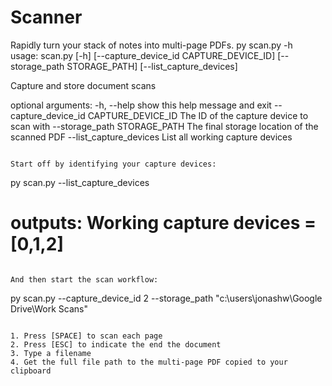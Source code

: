 # Scanner

Rapidly turn your stack of notes into multi-page PDFs.
py scan.py -h                   
usage: scan.py [-h] [--capture_device_id CAPTURE_DEVICE_ID] [--storage_path STORAGE_PATH] [--list_capture_devices]

Capture and store document scans

optional arguments:
  -h, --help            show this help message and exit
  --capture_device_id CAPTURE_DEVICE_ID
                        The ID of the capture device to scan with
  --storage_path STORAGE_PATH
                        The final storage location of the scanned PDF
  --list_capture_devices
                        List all working capture devices
```

Start off by identifying your capture devices:

```
py scan.py --list_capture_devices
# outputs: Working capture devices = [0,1,2]
```

And then start the scan workflow:

```
py scan.py --capture_device_id 2 --storage_path "c:\users\jonashw\Google Drive\Work Scans"
```

1. Press [SPACE] to scan each page
2. Press [ESC] to indicate the end the document
3. Type a filename
4. Get the full file path to the multi-page PDF copied to your clipboard
